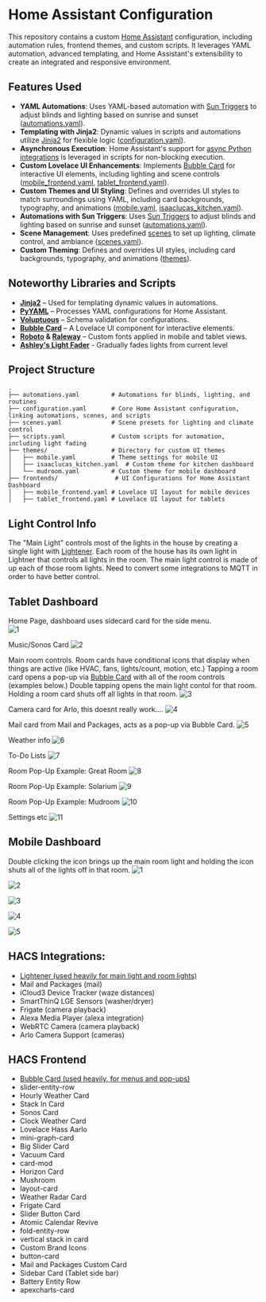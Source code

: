 # Home Assistant Configuration

This repository contains a custom [Home Assistant](https://www.home-assistant.io/) configuration, including automation rules, frontend themes, and custom scripts. It leverages YAML automation, advanced templating, and Home Assistant's extensibility to create an integrated and responsive environment.

## Features Used

- **YAML Automations**: Uses YAML-based automation with [Sun Triggers](https://www.home-assistant.io/docs/automation/trigger/#sun-trigger) to adjust blinds and lighting based on sunrise and sunset ([automations.yaml](./automations.yaml)).
- **Templating with Jinja2**: Dynamic values in scripts and automations utilize [Jinja2](https://jinja.palletsprojects.com/en/3.0.x/) for flexible logic ([configuration.yaml](./configuration.yaml)).
- **Asynchronous Execution**: Home Assistant's support for [async Python integrations](https://docs.python.org/3/library/asyncio.html) is leveraged in scripts for non-blocking execution.
- **Custom Lovelace UI Enhancements**: Implements [Bubble Card](https://github.com/Clooos/Bubble-Card) for interactive UI elements, including lighting and scene controls ([mobile_frontend.yaml](./mobile_frontend.yaml), [tablet_frontend.yaml](./tablet_frontend.yaml)).
- **Custom Themes and UI Styling**: Defines and overrides UI styles to match surroundings using YAML, including card backgrounds, typography, and animations ([mobile.yaml](./mobile.yaml), [isaaclucas_kitchen.yaml](./isaaclucas_kitchen.yaml)).
- **Automations with Sun Triggers**: Uses [Sun Triggers](https://www.home-assistant.io/docs/automation/trigger/#sun-trigger) to adjust blinds and lighting based on sunrise and sunset ([automations.yaml](./automations.yaml)).
- **Scene Management**: Uses predefined [scenes](https://www.home-assistant.io/integrations/scene/) to set up lighting, climate control, and ambiance ([scenes.yaml](./scenes.yaml)).
- **Custom Theming**: Defines and overrides UI styles, including card backgrounds, typography, and animations ([themes](./themes)).

## Noteworthy Libraries and Scripts

- **[Jinja2](https://jinja.palletsprojects.com/en/3.0.x/)** – Used for templating dynamic values in automations.
- **[PyYAML](https://pyyaml.org/)** – Processes YAML configurations for Home Assistant.
- **[Voluptuous](https://github.com/alecthomas/voluptuous)** – Schema validation for configurations.
- **[Bubble Card](https://github.com/Clooos/Bubble-Card)** – A Lovelace UI component for interactive elements.
- **[Roboto](https://fonts.google.com/specimen/Roboto) & [Raleway](https://fonts.google.com/specimen/Raleway)** – Custom fonts applied in mobile and tablet views.
- **[Ashley's Light Fader](https://community.home-assistant.io/t/ashley-s-light-fader-2-0-fade-lights-and-or-color-temperature-with-your-choice-of-easing-curves-including-ease-in-ease-out-and-ease-in-out/584077)** - Gradually fades lights from current level

## Project Structure
```plaintext
.
├── automations.yaml         # Automations for blinds, lighting, and routines
├── configuration.yaml       # Core Home Assistant configuration, linking automations, scenes, and scripts
├── scenes.yaml              # Scene presets for lighting and climate control
├── scripts.yaml             # Custom scripts for automation, including light fading
├── themes/                  # Directory for custom UI themes
│   ├── mobile.yaml          # Theme settings for mobile UI
│   ├── isaaclucas_kitchen.yaml  # Custom theme for kitchen dashboard
│   └── mudroom.yaml         # Custom theme for mobile dashboard
├── frontends/                # UI Configurations for Home Assistant Dashboard
│   ├── mobile_frontend.yaml # Lovelace UI layout for mobile devices
│   ├── tablet_frontend.yaml # Lovelace UI layout for tablets
```

## Light Control Info
The "Main Light" controls most of the lights in the house by creating a single light with <a href="https://github.com/fredck/lightener">Lightener</a>.  Each room of the house has its own light in Lightner that controls all lights in the room.  The main light control is made of up each of those room lights. Need to convert some integrations to MQTT in order to have better control.

## Tablet Dashboard
Home Page, dashboard uses sidecard card for the side menu.  
![1](https://github.com/user-attachments/assets/187f8ae1-4801-4873-9c52-16e8f4454f5a)

Music/Sonos Card
![2](https://github.com/user-attachments/assets/9d28daec-29e7-4228-971e-2984e95f9653)

 Main room controls. Room cards have conditional icons that display when things are active (like HVAC, fans, lights/count, motion, etc.) Tapping a room card opens a pop-up via <a href="https://github.com/Clooos/Bubble-Card">Bubble Card</a> with all of the room controls (examples below.) Double tapping opens the main light contol for that room. Holding a room card shuts off all lights in that room.
![3](https://github.com/user-attachments/assets/3744086c-4b57-4a2e-ad4c-df54ef1095a1)

Camera card for Arlo, this doesnt really work....
![4](https://github.com/user-attachments/assets/93455f21-a02e-4d66-9073-87f0cdb1445c)

Mail card from Mail and Packages, acts as a pop-up via Bubble Card.
![5](https://github.com/user-attachments/assets/c6aa938f-ddeb-4da0-a8b5-5688f33ca013)

Weather info
![6](https://github.com/user-attachments/assets/c9d42f7e-dbc8-45df-bd98-d1f62dd0c27f)

To-Do Lists
![7](https://github.com/user-attachments/assets/e27007bc-9512-43ae-bb85-3712bb8fcbba)

Room Pop-Up Example: Great Room
![8](https://github.com/user-attachments/assets/98d21714-3c3f-46c4-93e5-e45c9ed91176)

Room Pop-Up Example: Solarium
![9](https://github.com/user-attachments/assets/6714fd23-2d5e-4a87-8b51-0b7ca3e6c274)

Room Pop-Up Example: Mudroom
![10](https://github.com/user-attachments/assets/973e7d17-c7a2-46f2-a461-572a66b80eb3)

Settings etc
![11](https://github.com/user-attachments/assets/b2b11670-cf3a-461c-91b4-7a163ce16c9e)


## Mobile Dashboard
Double clicking the icon brings up the main room light and holding the icon shuts all of the lights off in that room.
![1](https://github.com/user-attachments/assets/19f89bf1-d0a1-4169-a776-d27efc63a3f2)

![2](https://github.com/user-attachments/assets/b9b41a69-c584-4262-bc85-74d1b4495456)

![3](https://github.com/user-attachments/assets/63fca55f-1142-4eb1-b39e-0a374a124fd4)

![4](https://github.com/user-attachments/assets/e0f9fb0e-7b8e-48e1-8f86-f6ce669d5e77)

![5](https://github.com/user-attachments/assets/eb6ca876-689e-42cb-887d-ac01e8d2732d)


## HACS Integrations:
- <a href="https://github.com/fredck/lightener">Lightener (used heavily for main light and room lights)</a>
- Mail and Packages (mail)
- iCloud3 Device Tracker (waze distances)
- SmartThinQ LGE Sensors (washer/dryer)
- Frigate (camera playback)
- Alexa Media Player (alexa integration)
- WebRTC Camera (camera playback)
- Arlo Camera Support (cameras)


## HACS Frontend
- <a href="https://github.com/Clooos/Bubble-Card">Bubble Card (used heavily, for menus and pop-ups)</a>
- slider-entity-row
- Hourly Weather Card
- Stack In Card
- Sonos Card
- Clock Weather Card
- Lovelace Hass Aarlo
- mini-graph-card
- Big Slider Card
- Vacuum Card
- card-mod
- Horizon Card
- Mushroom
- layout-card
- Weather Radar Card
- Frigate Card
- Slider Button Card
- Atomic Calendar Revive
- fold-entity-row
- vertical stack in card
- Custom Brand Icons
- button-card
- Mail and Packages Custom Card
- Sidebar Card (Tablet side bar)
- Battery Entity Row
- apexcharts-card

